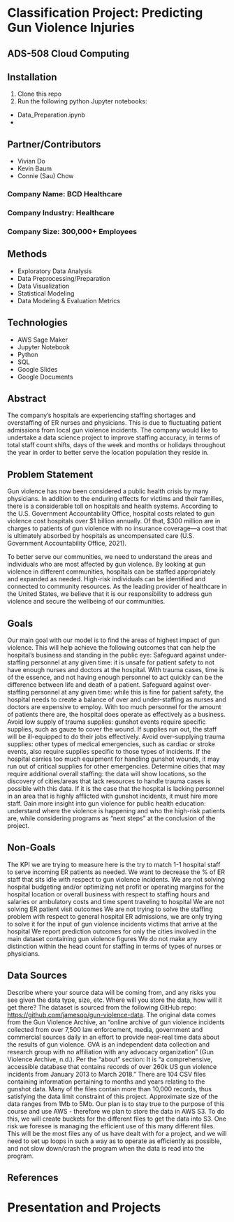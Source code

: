 # Classification Project: Predicting Gun Violence Injuries
## ADS-508 Cloud Computing

## Installation

1. Clone this repo
2. Run the following python Jupyter notebooks:
* Data_Preparation.ipynb
* 

## Partner/Contributors
* Vivian Do
* Kevin Baum
* Connie (Sau) Chow


### Company Name: BCD Healthcare
### Company Industry: Healthcare
### Company Size: 300,000+ Employees


## Methods
* Exploratory Data Analysis
* Data Preprocessing/Preparation
* Data Visualization
* Statistical Modeling
* Data Modeling & Evaluation Metrics

## Technologies
* AWS Sage Maker
* Jupyter Notebook
* Python
* SQL
* Google Slides
* Google Documents

## Abstract
The company’s hospitals are experiencing staffing shortages and overstaffing of ER nurses and physicians.  This is due to fluctuating patient admissions from local gun violence incidents.  The company would like to undertake a data science project to improve staffing accuracy, in terms of total staff count shifts, days of the week and months or holidays throughout the year in order to better serve the location population they reside in.


## Problem Statement
Gun violence has now been considered a public health crisis by many physicians. In addition to the enduring effects for victims and their families, there is a considerable toll on hospitals and health systems. According to the U.S. Government Accountability Office, hospital costs related to gun violence cost hospitals over $1 billion annually. Of that, $300 million are in charges to patients of gun violence with no insurance coverage—a cost that is ultimately absorbed by hospitals as uncompensated care (U.S. Government Accountability Office, 2021). 

To better serve our communities, we need to understand the areas and individuals who are most affected by gun violence. By looking at gun violence in different communities, hospitals can be staffed appropriately and expanded as needed. High-risk individuals can be identified and connected to community resources. As the leading provider of healthcare in the United States, we believe that it is our responsibility to address gun violence and secure the wellbeing of our communities. 


## Goals
Our main goal with our model is to find the areas of highest impact of gun violence. This will help achieve the following outcomes that can help the hospital’s business and standing in the public eye: 
Safeguard against under-staffing personnel at any given time: it is unsafe for patient safety to not have enough nurses and doctors at the hospital. With trauma cases, time is of the essence, and not having enough personnel to act quickly can be the difference between life and death of a patient.
Safeguard against over-staffing personnel at any given time: while this is fine for patient safety, the hospital needs to create a balance of over and under-staffing as nurses and doctors are expensive to employ. With too much personnel for the amount of patients there are, the hospital does operate as effectively as a business. 
Avoid low supply of trauma supplies: gunshot events require specific supplies, such as gauze to cover the wound. If supplies run out, the staff will be ill-equipped to do their jobs effectively. 
Avoid over-supplying trauma supplies: other types of medical emergencies, such as cardiac or stroke events, also require supplies specific to those types of incidents. If the hospital carries too much equipment for handling gunshot wounds, it may run out of critical supplies for other emergencies. 
Determine cities that may require additional overall staffing: the data will show locations, so the discovery of cities/areas that lack resources to handle trauma cases is possible with this data. If it is the case that the hospital is lacking personnel in an area that is highly afflicted with gunshot incidents, it must hire more staff. 
Gain more insight into gun violence for public health education: understand where the violence is happening and who the high-risk patients are, while considering programs as “next steps” at the conclusion of the project.


## Non-Goals
The KPI we are trying to measure here is the try to match 1-1 hospital staff to serve incoming ER patients as needed.  We want to decrease the % of ER staff that sits idle with respect to gun violence incidents.
We are not solving hospital budgeting and/or optimizing net profit or operating margins for the hospital location or overall business with respect to staffing hours and salaries or ambulatory costs and time spent traveling to hospital
We are not solving ER patient visit outcomes
We are not trying to solve the staffing problem with respect to general hospital ER admissions, we are only trying to solve it for the input of gun violence incidents victims that arrive at the hospital
We report prediction outcomes for only the cities involved in the main dataset containing gun violence figures
We do not make any distinction within the head count for staffing in terms of types of nurses or physicians.


## Data Sources
Describe where your source data will be coming from, and any risks you see given the data type, size, etc. Where will you store the data, how will it get there?
The dataset is sourced from the following GitHub repo: ​​https://github.com/jamesqo/gun-violence-data. The original data comes from the Gun Violence Archive, an “online archive of gun violence incidents collected from over 7,500  law enforcement, media, government and commercial sources daily in an effort to provide near-real time data about the results of gun violence. GVA is an independent data collection and research group with no affiliation with any advocacy organization” (Gun Violence Archive, n.d.).
Per the “about” section: It is “a comprehensive, accessible database that contains records of over 260k US gun violence incidents from January 2013 to March 2018.”
There are 104 CSV files containing information pertaining to months and years relating to the gunshot data. Many of the files contain more than 10,000 records, thus satisfying the data limit constraint of this project.
Approximate size of the data ranges from 1Mb to 5Mb. 
Our plan is to stay true to the purpose of this course and use AWS - therefore we plan to store the data in AWS S3. To do this, we will create buckets for the different files to get the data into S3.
One risk we foresee is managing the efficient use of this many different files. This will be the most files any of us have dealt with for a project, and we will need to set up loops in such a way as to operate as efficiently as possible, and not slow down/crash the program when the data is read into the program.


## References

# Presentation and Projects


